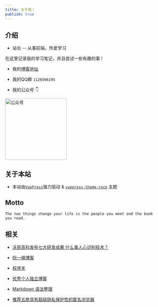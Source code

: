 ```yaml
---
title: 关于我！
publish: true
---
```


## 介绍

- 站长 -- 从事前端，热爱学习

在这里记录我的学习笔记，并且尝试一些有趣的事 !

- 我的[博客地址](http://blog.zguangju.com)

- 我的QQ群 `1126566195`

- 我的公众号 👇

<img src="/img/18.png" width="200px" alt="公众号">

## 关于本站

- 本站由[`VuePress`](https://vuepress.vuejs.org/zh/)强力驱动 & [`vuepress-theme-reco`](https://vuepress-theme-reco.recoluan.com/) 主题

## Motto

`The two things change your life is the people you meet and the book you read.`

## 相关

- [沃民高科发布七大研发成果 什么事人心识别技术？](http://www.sohu.com/a/231747159_564214)

- [阮一峰博客](http://www.ruanyifeng.com/home.html)

- [程序羊](https://www.codesheep.cn/)

- [优秀个人独立博客](https://seekbetter.me/)

- [Markdown 语法整理](https://www.jianshu.com/p/b03a8d7b1719)

- [推荐五款具有超级隐私保护性的匿名浏览器](https://www.freebuf.com/articles/web/207566.html)

